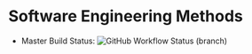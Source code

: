 # Software Engineering Methods

* Master Build Status: ![GitHub Workflow Status (branch)](https://img.shields.io/github/actions/workflow/status/SMiller-0/sem/main.yml?branch=master)